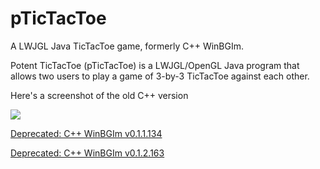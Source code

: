 pTicTacToe
==========

A LWJGL Java TicTacToe game, formerly C++ WinBGIm.

Potent TicTacToe (pTicTacToe) is a LWJGL/OpenGL Java program 
that allows two users to play a game of 3-by-3 TicTacToe against each other.

Here's a screenshot of the old C++ version

![](http://ruthlessphysics.com/img/ptictactoe.png)

[Deprecated: C++ WinBGIm v0.1.1.134](http://ruthlessphysics.com/dl/deprecated/pTicTacToe_0.1.1.134.zip)

[Deprecated: C++ WinBGIm v0.1.2.163](http://ruthlessphysics.com/dl/deprecated/pTicTacToe_0.1.2.163.zip)
